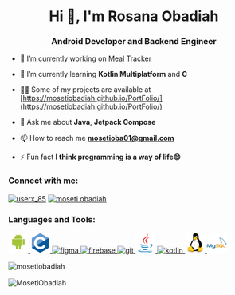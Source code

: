 <h1 align="center">Hi 👋, I'm Rosana Obadiah</h1>
<h3 align="center">Android Developer and Backend Engineer</h3>


- 🔭 I’m currently working on [Meal Tracker](https://github.com/MosetiObadiah/MealTracker)

- 🌱 I’m currently learning **Kotlin Multiplatform** and **C**

- 👨‍💻 Some of my projects are available at [https://mosetiobadiah.github.io/PortFolio/](https://mosetiobadiah.github.io/PortFolio/)

- 💬 Ask me about **Java**, **Jetpack Compose**

- 📫 How to reach me **mosetioba01@gmail.com**

- ⚡ Fun fact **I think programming is a way of life😊**

<h3 align="left">Connect with me:</h3>
<p align="left">
<a href="https://twitter.com/userx_85" target="blank"><img align="center" src="https://raw.githubusercontent.com/rahuldkjain/github-profile-readme-generator/master/src/images/icons/Social/twitter.svg" alt="userx_85" height="30" width="40" /></a>
<a href="https://linkedin.com/in/moseti obadiah" target="blank"><img align="center" src="https://raw.githubusercontent.com/rahuldkjain/github-profile-readme-generator/master/src/images/icons/Social/linked-in-alt.svg" alt="moseti obadiah" height="30" width="40" /></a>
</p>

<h3 align="left">Languages and Tools:</h3>
<p align="left"> 
  <a href="https://developer.android.com" target="_blank" rel="noreferrer"> <img src="https://raw.githubusercontent.com/devicons/devicon/master/icons/android/android-original-wordmark.svg" alt="android" width="40" height="40"/> </a> 
  <a href="https://www.cprogramming.com/" target="_blank" rel="noreferrer"> <img src="https://raw.githubusercontent.com/devicons/devicon/master/icons/c/c-original.svg" alt="c" width="40" height="40"/> </a>
  <a href="https://www.figma.com/" target="_blank" rel="noreferrer"> <img src="https://www.vectorlogo.zone/logos/figma/figma-icon.svg" alt="figma" width="40" height="40"/> </a> 
  <a href="https://firebase.google.com/" target="_blank" rel="noreferrer"> <img src="https://www.vectorlogo.zone/logos/firebase/firebase-icon.svg" alt="firebase" width="40" height="40"/> </a>
  <a href="https://git-scm.com/" target="_blank" rel="noreferrer"> <img src="https://www.vectorlogo.zone/logos/git-scm/git-scm-icon.svg" alt="git" width="40" height="40"/> </a> 
  <a href="https://www.java.com" target="_blank" rel="noreferrer"> <img src="https://raw.githubusercontent.com/devicons/devicon/master/icons/java/java-original.svg" alt="java" width="40" height="40"/> </a> 
  <a href="https://kotlinlang.org" target="_blank" rel="noreferrer"> <img src="https://www.vectorlogo.zone/logos/kotlinlang/kotlinlang-icon.svg" alt="kotlin" width="40" height="40"/> </a> 
  <a href="https://www.linux.org/" target="_blank" rel="noreferrer"> <img src="https://raw.githubusercontent.com/devicons/devicon/master/icons/linux/linux-original.svg" alt="linux" width="40" height="40"/> </a> 
  <a href="https://www.mysql.com/" target="_blank" rel="noreferrer"> <img src="https://raw.githubusercontent.com/devicons/devicon/master/icons/mysql/mysql-original-wordmark.svg" alt="mysql" width="40" height="40"/> </a> 
</p>

<p><img align="center" src="https://github-readme-stats.vercel.app/api/top-langs?username=mosetiobadiah&show_icons=true&locale=en&layout=compact" alt="mosetiobadiah" /></p>

<p><img align="center" src="https://github-readme-streak-stats.herokuapp.com/?user=MOsetiObadiah&" alt="MosetiObadiah" /></p>

